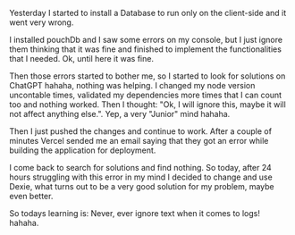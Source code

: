 Yesterday I started to install a Database to run only on the client-side and it went very wrong.

I installed pouchDb and I saw some errors on my console, but I just ignore them thinking that it was fine and finished to implement the functionalities that I needed. Ok, until here it was fine.

Then those errors started to bother me, so I started to look for solutions on ChatGPT hahaha, nothing was helping. I changed my node version uncontable times, validated my dependencies more times that I can count too and nothing worked. Then I thought: "Ok, I will ignore this, maybe it will not affect anything else.".
Yep, a very "Junior" mind hahaha.

Then I just pushed the changes and continue to work. After a couple of minutes Vercel sended me an email saying that they got an error while building the application for deployment.

I come back to search for solutions and find nothing. So today, after 24 hours struggling with this error in my mind I decided to change and use Dexie, what turns out to be a very good solution for my problem, maybe even better.

So todays learning is: Never, ever ignore text when it comes to logs! hahaha.
